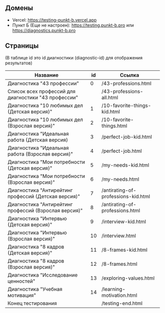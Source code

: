 ## Домены

- Vercel: https://testing-punkt-b.vercel.app
- Пункт Б (Еще не настроен): https://testing.punkt-b.pro или https://diagnostics.punkt-b.pro

## Страницы
(В таблице id это id диагностики (diagnostic-id) для отображения результатов)

| Название | id | Ссылка |
|----------|----------|----------|
| Диагностика "43 профессии" | 0 | /43-professions.html |
| Список всех профессий для диагностики "43 профессии" | | /43-professions-all.html |
| Диагностика "10 любимых дел (Детская версия)" | 1 | /10-favorite-things-kid.html |
| Диагностика "10 любимых дел (Взрослая версия)" | 2 | /10-favorite-things.html |
| Диагностика "Идеальная работа (Детская версия) | 3 | /perfect-job-kid.html |
| Диагностика "Идеальная работа (Взрослая версия)" | 4 | /perfect-job.html |
| Диагностика "Мои потребности (Детская версия)" | 5 | /my-needs-kid.html |
| Диагностика "Мои потребности (Взрослая версия)" | 6 | /my-needs.html |
| Диагностика "Антирейтинг профессий (Детская версия)" | 7 | /antirating-of-professions-kid.html |
| Диагностика "Антирейтинг профессий (Взрослая версия)" | 8 | /antirating-of-professions.html |
| Диагностика "Интервью (Детская версия)" | 9 | /interview-kid.html |
| Диагностика "Интервью (Взрослая версия)" | 10 | /interview.html |
| Диагностика "8 кадров (Детская версия)" | 11 | /8-frames-kid.html |
| Диагностика "8 кадров (Взрослая версия)" | 12 | /8-frames.html |
| Диагностика "Исследование ценностей" | 13 | /exploring-values.html |
| Диагностика "Учебная мотивация" | 14 | /learning-motivation.html |
| Конец тестирования | | /testing-end.html |
